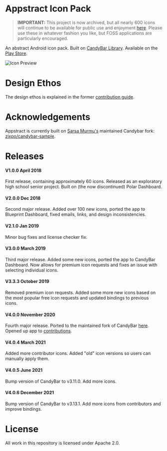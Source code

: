 # Appstract Icon Pack

> **IMPORTANT:** This project is now archived, but all nearly 600 icons will continue to be available for public use and enjoyment [here](https://github.com/mirrorkeydev/Appstract/tree/master/icons). Please use these in whatever fashion you like, but FOSS applications are particularly encouraged.

An abstract Android icon pack. Built on [CandyBar Library](https://github.com/zixpo/candybar-sample). Available on the [Play Store](https://play.google.com/store/apps/details?id=com.melon.appstract).

![Icon Preview](https://github.com/mirrorkeydev/Appstract/blob/master/bothimage.png)

# Design Ethos
The design ethos is explained in the former [contribution guide](https://github.com/mirrorkeydev/Appstract/blob/master/CONTRIBUTING.md).

# Acknowledgements
Appstract is currently built on [Sarsa Murmu's](https://github.com/sarsamurmu) maintained Candybar fork: [zixpo/candybar-sample](https://github.com/zixpo/candybar-sample).

# Releases

#### V1.0.0 April 2018
First release, containing approximately 60 icons. Released as an exploratory high school senior project. Built on (the now discontinued) Polar Dashboard.

#### V2.0.0 Dec 2018
Second major release. Added over 100 new icons, ported the app to Blueprint Dashboard, fixed emails, links, and design inconsistencies. 

#### V2.1.0 Jan 2019
Minor bug fixes and license checker fix.

#### V3.0.0 March 2019
Third major release. Added some new icons, ported the app to CandyBar Dashboard. Now allows for premium icon requests and fixes an issue with selecting individual icons.

#### V3.3.3 October 2019
Removed premium icon requests. Added some more new icons based on the most popular free icon requests and updated bindings to previous icons.

#### V4.0.0 November 2020
Fourth major release. Ported to the maintained fork of CandyBar [here](https://github.com/zixpo/candybar-sample). Opened up app to [contributions](https://github.com/mirrorkeydev/Appstract/blob/master/CONTRIBUTING.md).

#### V4.0.4 March 2021
Added more contributor icons. Added "old" icon versions so users can manually apply them.

#### V4.0.5 June 2021
Bump version of CandyBar to v3.11.0. Add more icons.

#### V4.0.6 December 2021
Bump version of CandyBar to v3.13.1. Add more icons from contributors and improve bindings.

# License
All work in this repository is licensed under Apache 2.0.
